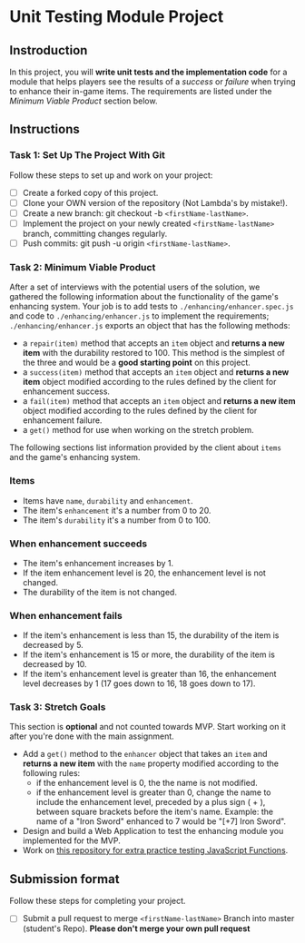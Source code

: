 # Unit Testing Module Project

## Instroduction

In this project, you will **write unit tests and the implementation code** for a module that helps players see the results of a _success_ or _failure_ when trying to enhance their in-game items. The requirements are listed under the _Minimum Viable Product_ section below.

## Instructions

### Task 1: Set Up The Project With Git

Follow these steps to set up and work on your project:

- [ ] Create a forked copy of this project.
- [ ] Clone your OWN version of the repository (Not Lambda's by mistake!).
- [ ] Create a new branch: git checkout -b `<firstName-lastName>`.
- [ ] Implement the project on your newly created `<firstName-lastName>` branch, committing changes regularly.
- [ ] Push commits: git push -u origin `<firstName-lastName>`.

### Task 2: Minimum Viable Product

After a set of interviews with the potential users of the solution, we gathered the following information about the functionality of the game's enhancing system. Your job is to add tests to `./enhancing/enhancer.spec.js` and code to `./enhancing/enhancer.js` to implement the requirements; `./enhancing/enhancer.js` exports an object that has the following methods:

- a `repair(item)` method that accepts an `item` object and **returns a new item** with the durability restored to 100. This method is the simplest of the three and would be a **good starting point** on this project.
- a `success(item)` method that accepts an `item` object and **returns a new item** object modified according to the rules defined by the client for enhancement success.
- a `fail(item)` method that accepts an `item` object and **returns a new item** object modified according to the rules defined by the client for enhancement failure.
- a `get()` method for use when working on the stretch problem.

The following sections list information provided by the client about `items` and the game's enhancing system.

### Items

- Items have `name`, `durability` and `enhancement`.
- The item's `enhancement` it's a number from 0 to 20.
- The item's `durability` it's a number from 0 to 100.

### When enhancement succeeds

- The item's enhancement increases by 1.
- If the item enhancement level is 20, the enhancement level is not changed.
- The durability of the item is not changed.

### When enhancement fails

- If the item's enhancement is less than 15, the durability of the item is decreased by 5.
- If the item's enhancement is 15 or more, the durability of the item is decreased by 10.
- If the item's enhancement level is greater than 16, the enhancement level decreases by 1 (17 goes down to 16, 18 goes down to 17).

### Task 3: Stretch Goals

This section is **optional** and not counted towards MVP. Start working on it after you're done with the main assignment.

- Add a `get()` method to the `enhancer` object that takes an `item` and **returns a new item** with the `name` property modified according to the following rules:
  - if the enhancement level is 0, the the name is not modified.
  - if the enhancement level is greater than 0, change the name to include the enhancement level, preceded by a plus sign ( + ), between square brackets before the item's name. Example: the name of a "Iron Sword" enhanced to 7 would be "[+7] Iron Sword".
- Design and build a Web Application to test the enhancing module you implemented for the MVP.
- Work on [this repository for extra practice testing JavaScript Functions](https://github.com/LambdaSchool/Testing).

## Submission format

Follow these steps for completing your project.

- [ ] Submit a pull request to merge `<firstName-lastName>` Branch into master (student's Repo). **Please don't merge your own pull request**
<!-- test -->
